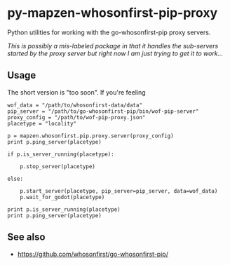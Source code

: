 # py-mapzen-whosonfirst-pip-proxy

Python utilities for working with the go-whosonfirst-pip proxy servers.

_This is possibly a mis-labeled package in that it handles the sub-servers started by the proxy server but right now I am just trying to get it to work..._

## Usage

The short version is "too soon". If you're feeling 

```
wof_data = "/path/to/whosonfirst-data/data"
pip_server = "/path/to/go-whosonfirst-pip/bin/wof-pip-server"
proxy_config = "/path/to/wof-pip-proxy.json"
placetype = "locality"

p = mapzen.whosonfirst.pip.proxy.server(proxy_config)
print p.ping_server(placetype)

if p.is_server_running(placetype):

	p.stop_server(placetype)

else:

	p.start_server(placetype, pip_server=pip_server, data=wof_data)
	p.wait_for_godot(placetype)

print p.is_server_running(placetype)
print p.ping_server(placetype)
```

## See also

* https://github.com/whosonfirst/go-whosonfirst-pip/